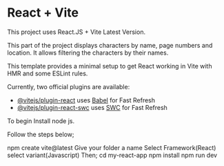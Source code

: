 # React + Vite
This project uses React.JS + Vite Latest Version.

This part of the project displays characters by name, page numbers and location.
It allows filtering the characters by their names.



This template provides a minimal setup to get React working in Vite with HMR and some ESLint rules.

Currently, two official plugins are available:

- [@vitejs/plugin-react](https://github.com/vitejs/vite-plugin-react/blob/main/packages/plugin-react/README.md) uses [Babel](https://babeljs.io/) for Fast Refresh
- [@vitejs/plugin-react-swc](https://github.com/vitejs/vite-plugin-react-swc) uses [SWC](https://swc.rs/) for Fast Refresh


To begin 
 Install node js.

 Follow the steps below;

 npm create vite@latest
 Give your folder a name
 Select Framework(React)
 select variant(Javascript)
 Then;
    cd my-react-app
    npm install
    npm run dev